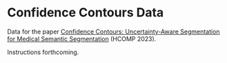 # Confidence Contours Data

Data for the paper [Confidence Contours: Uncertainty-Aware Segmentation for Medical Semantic Segmentation](https://arxiv.org/abs/2308.07528) (HCOMP 2023).

Instructions forthcoming.
